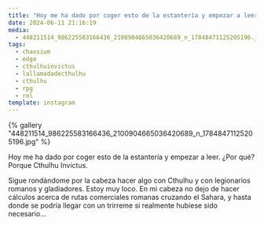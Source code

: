 ```yaml
---
title: "Hoy me ha dado por coger esto de la estantería y empezar a leer"
date: 2024-06-11 21:16:19
media:
  - 448211514_986225583166436_2100904665036420689_n_17848471125205196.jpg
tags:
  - chaosium
  - edge
  - cthulhuinvictus
  - lallamadadecthulhu
  - cthulhu
  - rpg
  - rol
template: instagram
---
```


{% gallery "448211514_986225583166436_2100904665036420689_n_17848471125205196.jpg" %}

Hoy me ha dado por coger esto de la estantería y empezar a leer. ¿Por qué? Porque Cthulhu Invictus.

Sigue rondándome por la cabeza hacer algo con Cthulhu y con legionarios romanos y gladiadores. Estoy muy loco. En mi cabeza no dejo de hacer cálculos acerca de rutas comerciales romanas cruzando el Sahara, y hasta donde se podría llegar con un trirreme si realmente hubiese sido necesario…


